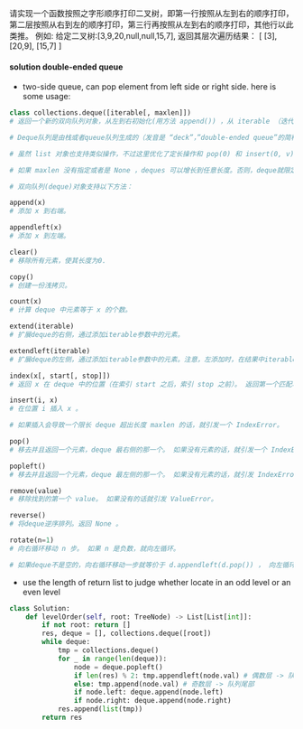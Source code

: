 请实现一个函数按照之字形顺序打印二叉树，即第一行按照从左到右的顺序打印，第二层按照从右到左的顺序打印，第三行再按照从左到右的顺序打印，其他行以此类推。
例如:
给定二叉树:[3,9,20,null,null,15,7],
返回其层次遍历结果：
[
  [3],
  [20,9],
  [15,7]
]

#### solution double-ended queue
- two-side queue, can pop element from left side or right side. here is some usage:

```python
class collections.deque([iterable[, maxlen]])
# 返回一个新的双向队列对象，从左到右初始化(用方法 append()) ，从 iterable （迭代对象) 数据创建。如果 iterable 没有指定，新队列为空。

# Deque队列是由栈或者queue队列生成的（发音是 “deck”，”double-ended queue”的简称）。Deque 支持线程安全，内存高效添加(append)和弹出(pop)，从两端都可以，两个方向的大概开销都是 O(1) 复杂度。

# 虽然 list 对象也支持类似操作，不过这里优化了定长操作和 pop(0) 和 insert(0, v) 的开销。它们引起 O(n) 内存移动的操作，改变底层数据表达的大小和位置。

# 如果 maxlen 没有指定或者是 None ，deques 可以增长到任意长度。否则，deque就限定到指定最大长度。一旦限定长度的deque满了，当新项加入时，同样数量的项就从另一端弹出。限定长度deque提供类似Unix filter tail 的功能。它们同样可以用与追踪最近的交换和其他数据池活动。

# 双向队列(deque)对象支持以下方法：

append(x)
# 添加 x 到右端。

appendleft(x)
# 添加 x 到左端。

clear()
# 移除所有元素，使其长度为0.

copy()
# 创建一份浅拷贝。

count(x)
# 计算 deque 中元素等于 x 的个数。

extend(iterable)
# 扩展deque的右侧，通过添加iterable参数中的元素。

extendleft(iterable)
# 扩展deque的左侧，通过添加iterable参数中的元素。注意，左添加时，在结果中iterable参数中的顺序将被反过来添加。

index(x[, start[, stop]])
# 返回 x 在 deque 中的位置（在索引 start 之后，索引 stop 之前）。 返回第一个匹配项，如果未找到则引发 ValueError。

insert(i, x)
# 在位置 i 插入 x 。

# 如果插入会导致一个限长 deque 超出长度 maxlen 的话，就引发一个 IndexError。

pop()
# 移去并且返回一个元素，deque 最右侧的那一个。 如果没有元素的话，就引发一个 IndexError。

popleft()
# 移去并且返回一个元素，deque 最左侧的那一个。 如果没有元素的话，就引发 IndexError。

remove(value)
# 移除找到的第一个 value。 如果没有的话就引发 ValueError。

reverse()
# 将deque逆序排列。返回 None 。

rotate(n=1)
# 向右循环移动 n 步。 如果 n 是负数，就向左循环。

# 如果deque不是空的，向右循环移动一步就等价于 d.appendleft(d.pop()) ， 向左循环一步就等价于 d.append(d.popleft()) 。

```
- use the length of return list to judge whether locate in an odd level or an even level
```python
class Solution:
    def levelOrder(self, root: TreeNode) -> List[List[int]]:
        if not root: return []
        res, deque = [], collections.deque([root])
        while deque:
            tmp = collections.deque()
            for _ in range(len(deque)):
                node = deque.popleft()
                if len(res) % 2: tmp.appendleft(node.val) # 偶数层 -> 队列头部
                else: tmp.append(node.val) # 奇数层 -> 队列尾部
                if node.left: deque.append(node.left)
                if node.right: deque.append(node.right)
            res.append(list(tmp))
        return res
```